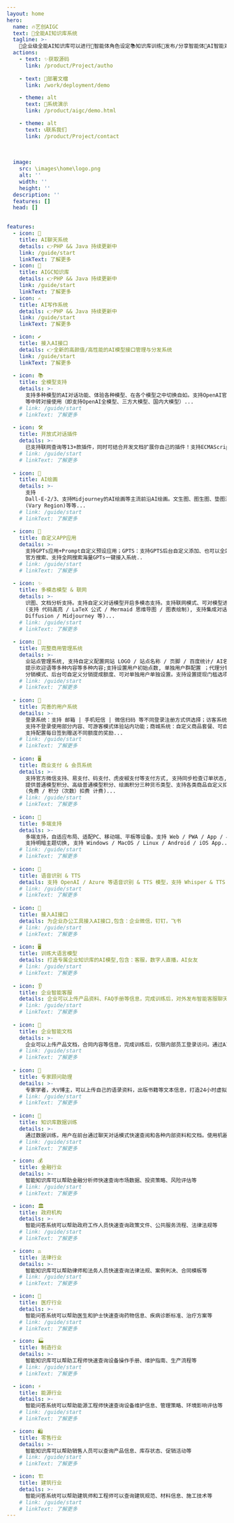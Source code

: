 ```yaml
---
layout: home
hero:
  name: 🔥艺创AIGC
  text: 🎉全能AI知识库系统
  tagline: >-
    📖企业级全能AI知识库可以进行🤖智能体角色设定📚知识库训练🔄发布/分享智能体💬AI智能对话🎥AI视频🎨AI绘画🔍AI搜索📊AIPPT🎵AI音乐⚙️可以设定多种AI行业场景等强大的功能，拥有💪强大的第三方对接能力。适用于🎯企业智能客服📝企业智能文档👨‍💼专家顾问助理等多种企业级商业场景，具有较大的商业使用价值！
  actions:
    - text: ✨获取源码
      link: /product/Project/autho
      
    - text: 📖部署文檔
      link: /work/deployment/demo

    - theme: alt
      text: 🎉系统演示
      link: /product/aigc/demo.html

    - theme: alt
      text: 📞联系我们
      link: /product/Project/contact
      
   
      
  image:
    src: \images\home\logo.png
    alt: ''
    width: ''
    height: ''
  description: ''
  features: []
  head: []
  

features:
  - icon: 💬
    title: AI聊天系统
    details: 👉PHP && Java 持续更新中
    link: /guide/start
    linkText: 了解更多
  - icon: 🎨
    title: AIGC知识库
    details: 👉PHP && Java 持续更新中
    link: /guide/start
    linkText: 了解更多
  - icon: ✍
    title: AI写作系统
    details: 👉PHP && Java 持续更新中
    link: /guide/start
    linkText: 了解更多

  - icon: ✔️
    title: 接入AI接口
    details: 👉全新的高颜值/高性能的AI模型接口管理与分发系统
    link: /guide/start
    linkText: 了解更多
    
  - icon: 📚
    title: 全模型支持
    details: >-
      支持多种模型的AI对话功能、体验各种模型、在各个模型之中切换自如。支持OpenAI官方API + One API
      等中转对接使用（即支持OpenAI全模型、三方大模型、国内大模型）...
    # link: /guide/start
    # linkText: 了解更多
    
  - icon: 🛠️
    title: 开放式对话插件
    details: >-
      已支持联网查询等13+款插件，同时可结合开发文档扩展你自己的插件！支持ECMAScript5.1引擎、PHP、Python、NodeJS进行开发
    # link: /guide/start
    # linkText: 了解更多
    
  - icon: 🤖️
    title: AI绘画
    details: >-
      支持
      Dall-E-2/3、支持Midjourney的AI绘画等主流前沿AI绘画。文生图、图生图、垫图混图、角色一致参考图、风格一致参考图生成等、AI换脸、图片混合、局部重绘
      (Vary Region)等等...
    # link: /guide/start
    # linkText: 了解更多
    
  - icon: 🎉
    title: 自定义APP应用
    details: >-
      支持GPTs应用+Prompt自定义预设应用；GPTS：支持GPTS后台自定义添加、也可以全站搜索 =
      官方搜索、支持全网搜索海量GPTs一键接入系统..
    # link: /guide/start
    # linkText: 了解更多
    
  - icon: ✨
    title: 多模态模型 & 联网
    details: >-
      识图、文档分析支持。支持自定义对话模型开启多模态支持。支持联网模式、可对模型进行扩展搜索当前网络实时内容总结；强大 Markdown 语法支持
      (支持 代码高亮 / LaTeX 公式 / Mermaid 思维导图 / 图表绘制), 支持集成对话绘图模型 (DALL-E / Stable
      Diffusion / Midjourney 等)...
    # link: /guide/start
    # linkText: 了解更多
    
  - icon: 🎨
    title: 完整商用管理系统
    details: >-
      业站点管理系统, 支持自定义配置网站 LOGO / 站点名称 / 页脚 / 百度统计/ AI名称 / 版权信息/ 联系方式 / 站点公告 /
      提示欢迎语等多种内容等多种内容;支持设置用户初始点数, 单独用户群配置 ；代理分销：支持 A + B
      分销模式、后台可自定义分销提成额度、可对单独用户单独设置。支持设置提现门槛选项，支持用户多种提现方式选择（支付宝、微信、银行卡等）...
    # link: /guide/start
    # linkText: 了解更多
    
  - icon: 🚥
    title: 完善的用户系统
    details: >-
      登录系统：支持 邮箱 | 手机短信 | 微信扫码 等不同登录注册方式供选择；访客系统：
      支持不登录使用部分内容、可游客模式体验站内功能；商城系统：自定义商品套餐、可自定义生成永久套餐、限时套餐；签到系统：
      支持配置每日签到赠送不同额度的奖励...
    # link: /guide/start
    # linkText: 了解更多
    
  - icon: 🖥️
    title: 商业支付 & 会员系统
    details: >-
      支持官方微信支持、易支付、码支付、虎皮椒支付等支付方式, 支持同步检查订单状态, 支持订单搜索和管理； 会员系统：
      提供普通模型积分、高级普通模型积分、绘画积分三种货币类型、支持各类商品自定义扣费模式与额度。支持自定义模型扣除费用类型、多种计费方式：按时间限制、无时间限制、自定义组合套餐设置
      (免费 / 积分（次数）扣费 计费)...
    # link: /guide/start
    # linkText: 了解更多
    
  - icon: 📝
    title: 多端支持
    details: >-
      多端支持，自适应布局、适配PC、移动端、平板等设备。支持 Web / PWA / App / 小程序（后续开发）, UI 移动端适配,
      支持明暗主题切换, 支持 Windows / MacOS / Linux / Android / iOS App...
    # link: /guide/start
    # linkText: 了解更多
    
  - icon: 🏅
    title: 语音识别 & TTS
    details: 支持 OpenAI / Azure 等语音识别 & TTS 模型，支持 Whisper & TTS 格式中转；支持TTS对话输入回复模式...
    # link: /guide/start
    # linkText: 了解更多
    
  - icon: 💸
    title: 接入AI接口
    details: 为企业办公工具接入AI接口,包含：企业微信，钉钉，飞书
    # link: /guide/start
    # linkText: 了解更多
    
  - icon: 🖥
    title: 训练大语言模型
    details: 打造专属企业知识库的AI模型,包含：客服，数字人直播，AI女友
    # link: /guide/start
    # linkText: 了解更多
    
  - icon: 👂
    title: 企业智能客服
    details: 企业可以上传产品资料、FAQ手册等信息，完成训练后，对外发布智能客服聊天窗口。通过AI客服可以提供24小时在线客服支持，节省人力物力
    # link: /guide/start
    # linkText: 了解更多
    
  - icon: 🚀
    title: 企业智能文档
    details: >-
      企业可以上传产品文档，合同内容等信息，完成训练后，仅限内部员工登录访问。通过AI助手，可以快速、准确的查询企业内部有关的信息文档，增强企业内部信息流动性
    # link: /guide/start
    # linkText: 了解更多
    
  - icon: 📝
    title: 专家顾问助理
    details: >-
      专家学者，大V博主，可以上传自己的语录资料，出版书籍等文本信息，打造24小时虚拟数字分身。例如健身顾问、心理咨询师通过导入专业资料后，可以24小时对外提供在线服务，带来额外的服务收入
    # link: /guide/start
    # linkText: 了解更多
    
  - icon: 📝
    title: 知识库数据训练
    details: >-
      通过数据训练，用户在前台通过聊天对话模式快速查阅和各种内部资料和文档。使用机器学习技术，让系统自动学习并优化知识库中的知识，提高知识库的准确性和智能性
    # link: /guide/start
    # linkText: 了解更多

  - icon: 💰
    title: 金融行业
    details: >-
      智能知识库可以帮助金融分析师快速查询市场数据、投资策略、风险评估等
    # link: /guide/start
    # linkText: 了解更多

  - icon: 🏛️
    title: 政府机构
    details: >-
      智能问答系统可以帮助政府工作人员快速查询政策文件、公共服务流程、法律法规等
    # link: /guide/start
    # linkText: 了解更多

  - icon: ⚖️
    title: 法律行业
    details: >-
      智能知识库可以帮助律师和法务人员快速查询法律法规、案例判决、合同模板等
    # link: /guide/start
    # linkText: 了解更多

  - icon: 🏥
    title: 医疗行业
    details: >-
      智能问答系统可以帮助医生和护士快速查询药物信息、疾病诊断标准、治疗方案等
    # link: /guide/start
    # linkText: 了解更多

  - icon: 🏭
    title: 制造行业
    details: >-
      智能知识库可以帮助工程师快速查询设备操作手册、维护指南、生产流程等
    # link: /guide/start
    # linkText: 了解更多

  - icon: ⚡
    title: 能源行业
    details: >-
      智能问答系统可以帮助能源工程师快速查询设备维护信息、管理策略、环境影响评估等
    # link: /guide/start
    # linkText: 了解更多

  - icon: 🛍️
    title: 零售行业
    details: >-
      智能知识库可以帮助销售人员可以查询产品信息、库存状态、促销活动等
    # link: /guide/start
    # linkText: 了解更多

  - icon: 🏗️
    title: 建筑行业
    details: >-
      智能问答系统可以帮助建筑师和工程师可以查询建筑规范、材料信息、施工技术等
    # link: /guide/start
    # linkText: 了解更多
---
```





